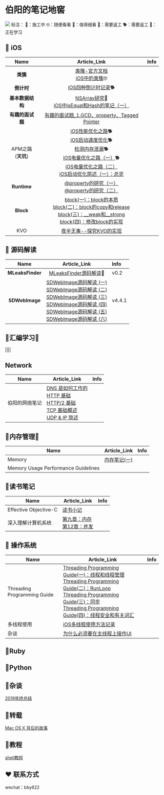 # 伯阳的笔记地窖

![](https://github.com/BiBoyang/Study/blob/master/Image/changbaoshan.png?raw=true)
标注：
🚧：施工中 
🤓：随便看看
👀：值得细看
🔄：需要返工
🐕：需要返工
🤔：正在学习


## 📱 iOS
|  Name | Article_Link  |  Info |
|:-------:|:-------:|:------|
| **类簇**  |  [类簇-官方文档](https://github.com/BiBoyang/Study/blob/master/File/001.md)<br>[iOS中的类簇](https://github.com/BiBoyang/Study/blob/master/File/002.md)🤓|   |
| **倒计时**  |  [iOS四种倒计时记录](https://github.com/BiBoyang/Study/blob/master/File/003.md)🐕 |   |
|  **基本数据结构** |  [NSArray研究](https://github.com/BiBoyang/Study/blob/master/File/004.md)👀<br>[iOS中isEqual和Hash的笔记（一）](https://github.com/BiBoyang/Study/blob/master/File/hash_01.md) |   |
| **有趣的面试题**  | [有趣的面试题_1.GCD、property、Tagged Pointer](https://github.com/BiBoyang/Study/blob/master/File/InterviewQue_01%20.md)   
| APM之路<br>(**天坑**) |  [iOS性能优化之路](https://github.com/BiBoyang/Study/blob/master/File/iOS_APM_04.md)🐕<br>[iOS启动速度优化](https://github.com/BiBoyang/Study/blob/master/File/iOS_APM_03.md)🐕<br>[检测内存泄漏](https://github.com/BiBoyang/Study/wiki/%E6%A3%80%E6%B5%8B%E5%86%85%E5%AD%98%E6%B3%84%E6%BC%8F)🐕<br>[iOS电量优化之路（一）](https://github.com/BiBoyang/Study/blob/master/File/iOS_APM_01.md)🐕<br>[iOS电量优化之路（二）](https://github.com/BiBoyang/Study/blob/master/File/iOS_APM_02.md)<br>[iOS启动优化简述（一）：总览](https://github.com/BiBoyang/BoyangBlog/blob/master/File/iOS_StartupTime_01.md)|
 **Runtime** | [@property的研究（一）](https://github.com/BiBoyang/BoyangBlog/blob/master/File/runtime_02.md)<br>[@property的研究（二）](https://github.com/BiBoyang/BoyangBlog/blob/master/File/runtime_03.md) |
|  **Block** | [block(一)：block的本质](https://github.com/BiBoyang/Study/blob/master/File/iOS_block_01.md)<br>[block(二)：block的copy和release](https://github.com/BiBoyang/Study/blob/master/File/iOS_block_02.md)<br>[block(三)：__weak和__strong](https://github.com/BiBoyang/Study/blob/master/File/iOS_block_03.md)<br>[block(四)：修改block的实现](https://github.com/BiBoyang/Study/blob/master/File/iOS_block_04.md)   |   |
|KVO|[夜半无事--探究KVO的实现](https://github.com/BiBoyang/Study/blob/master/File/KVO_00.md)|  |


##  📖 源码解读
|  Name | Article_Link  |  Info |
|:-------:|:-------:|:------|
| **MLeaksFinder**  |  [MLeaksFinder源码解读](https://github.com/BiBoyang/Study/wiki/MLeaksFinder%E6%BA%90%E7%A0%81%E8%A7%A3%E8%AF%BB)👀|v0.2 | 
| **SDWebImage**  | [SDWebImage源码解读 (一)](https://github.com/BiBoyang/Study/blob/master/File/code_reader_01.md)<br>[SDWebImage源码解读 (二)](https://github.com/BiBoyang/Study/blob/master/File/code_reader_02.md)<br>[SDWebImage源码解读 (三)](https://github.com/BiBoyang/Study/blob/master/File/code_reader_03.md)<br>[SDWebImage源码解读 (四)](https://github.com/BiBoyang/Study/blob/master/File/code_reader_04.md)<br>[SDWebImage源码解读 (五)](https://github.com/BiBoyang/Study/blob/master/File/code_reader_05.md)<br>[SDWebImage源码解读 (六)](https://github.com/BiBoyang/Study/blob/master/File/code_reader_06.md)  |  v4.4.1 |

## 🐯汇编学习🚧
||||

## Network
|Name|Article_Link|Info|
|---|---|---|
|伯阳的网络笔记|[DNS 是如何工作的](https://github.com/BiBoyang/BoyangBlog/blob/master/File/NetWork_00.md)<br>[HTTP 基础](https://github.com/BiBoyang/BoyangBlog/blob/master/File/NetWork_01.md)<br>[HTTP/2 基础](https://github.com/BiBoyang/BoyangBlog/blob/master/File/NetWork_02.md)<br>[TCP 基础概述](https://github.com/BiBoyang/BoyangBlog/blob/master/File/NetWork_03.md)<br>[UDP & IP 简述](https://github.com/BiBoyang/BoyangBlog/blob/master/File/NetWork_04.md)||


## 📘内存管理🚧
|Name|Article_Link|Info|
|---|---|---|
|Memory|[内存笔记(一)](https://github.com/BiBoyang/BoyangBlog/blob/master/File/memory_01.md)||
|Memory Usage Performance Guidelines|||

##  📒读书笔记
|  Name | Article_Link  |  Info |
|---|---|---|
| Effective Objective-C  |  [读书小记](https://github.com/BiBoyang/Study/wiki/%E3%80%8AEffective-Objective-C-2.0%E7%BC%96%E5%86%99%E9%AB%98%E8%B4%A8%E9%87%8FiOS%E4%B8%8EOS-X%E4%BB%A3%E7%A0%81%E7%9A%8452%E4%B8%AA%E6%9C%89%E6%95%88%E6%96%B9%E6%B3%95%E3%80%8B%E8%AF%BB%E4%B9%A6%E5%B0%8F%E8%AE%B0) |   |
|深入理解计算机系统|[第九章：内存](https://github.com/BiBoyang/Study/wiki/%E5%86%85%E5%AD%98%E7%AC%94%E8%AE%B0%EF%BC%88%E4%B8%80%EF%BC%89)<br>[第12章：并发](https://github.com/BiBoyang/Study/blob/master/File/CSAPP_12.md)||

## 🍎 操作系统
|Name|Article_Link|Info|
|---|---|---|
|Threading Programming Guide|[Threading Programming Guide(一)：线程和线程管理](https://github.com/BiBoyang/Study/blob/master/File/Thread_00.md)<br>[Threading Programming Guide(二)：RunLoop](https://github.com/BiBoyang/Study/blob/master/File/Thread_01.md)<br>[Threading Programming Guide(三)：同步](https://github.com/BiBoyang/Study/blob/master/File/Thread_02.md)<br>[Threading Programming Guide(四)：线程安全和有关词汇](https://github.com/BiBoyang/Study/blob/master/File/Thread_03.md)||
|多线程使用|[iOS多线程使用方法记录](https://github.com/BiBoyang/Study/blob/master/File/Thread_04.md)||
|杂谈|[为什么必须要在主线程上操作UI](https://github.com/BiBoyang/Study/blob/master/File/Thread_06.md)||

## 🍎Ruby

## 🍎Python

## 🍎杂谈
[2019年终总结](https://github.com/BiBoyang/BoyangBlog/blob/master/File/005.md)

## 🍎转载
[Mac OS X 背后的故事](https://github.com/BiBoyang/BoyangBlog/blob/master/File/006.md)

## 🍎教程
[shell教程](https://www.runoob.com/linux/linux-shell.html)


## ♥️ 联系方式

wechat：bby622


